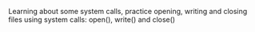 Learning about some system calls, practice opening, writing and closing files using system calls: open(), write() and close()